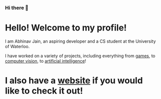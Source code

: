 ### Hi there 👋

<!--
**AbhiJ2706/AbhiJ2706** is a ✨ _special_ ✨ repository because its `README.md` (this file) appears on your GitHub profile.

Here are some ideas to get you started:

- 🔭 I’m currently working on ...
- 🌱 I’m currently learning ...
- 👯 I’m looking to collaborate on ...
- 🤔 I’m looking for help with ...
- 💬 Ask me about ...
- 📫 How to reach me: ...
- 😄 Pronouns: ...
- ⚡ Fun fact: ...
-->

<h1> Hello! Welcome to my profile! </h1>
<p> I am Abhinav Jain, an aspiring developer and a CS student at the University of Waterloo.</p>
<p> I have worked on a variety of projects, including everything from <a href="https://github.com/AbhiJ2706/shoot-em-up-js">games</a>, to <a href="https://github.com/AbhiJ2706/mvs_vision_demo">computer vision</a>, to <a href="https://github.com/AbhiJ2706/generate-images-AI">artificial intelligence</a>!</p>
<h1>I also have a <a href="https://abhij2706.github.io">website</a> if you would like to check it out!</h1>

